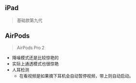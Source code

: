 

## iPad
>基础款第九代


## AirPods

>AirPods Pro 2

+ 降噪模式还是比较惊艳的
+ 实际上通透模式也很惊艳
+ 人耳检测
	+ 在看视频是如果摘下耳机会自动暂停视频，带上则自动启动。
